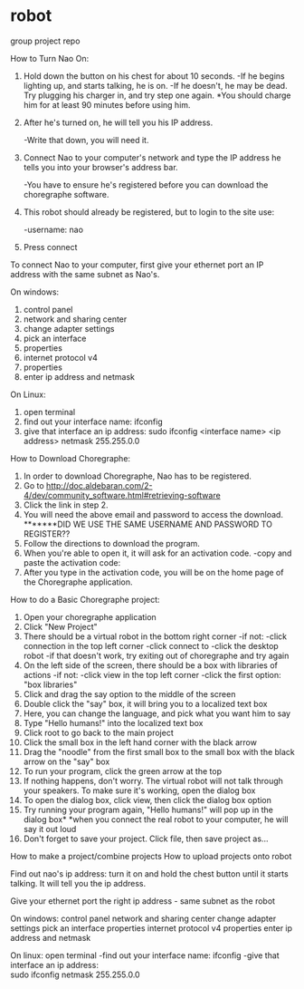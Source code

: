 # robot
group project repo

How to Turn Nao On:
1. Hold down the button on his chest for about 10 seconds.
    -If he begins lighting up, and starts talking, he is on.
    -If he doesn't, he may be dead. Try plugging his charger in, and try step one again.
        *You should charge him for at least 90 minutes before using him. 
2. After he's turned on, he will tell you his IP address.

    -Write that down, you will need it.
3. Connect Nao to your computer's network and type the IP address he tells you into your browser's address bar.

    -You have to ensure he's registered before you can download the choregraphe software.
4. This robot should already be registered, but to login to the site use:

    -username: nao
5. Press connect
    
To connect Nao to your computer, first give your ethernet port an IP address with the same subnet as Nao's.

On windows:

1. control panel
2. network and sharing center
3. change adapter settings
4. pick an interface
5. properties
6. internet protocol v4
7. properties
8. enter ip address and netmask

On Linux:
1. open terminal
2. find out your interface name:
    ifconfig
3. give that interface an ip address:
    sudo ifconfig \<interface name\> \<ip address\> netmask 255.255.0.0

How to Download Choregraphe:
1. In order to download Choregraphe, Nao has to be registered.
2. Go to http://doc.aldebaran.com/2-4/dev/community_software.html#retrieving-software
3. Click the link in step 2.
4. You will need the above email and password to access the download. *******DID WE USE THE SAME USERNAME AND PASSWORD TO REGISTER??
5. Follow the directions to download the program.
6. When you're able to open it, it will ask for an activation code.
    -copy and paste the activation code:
7. After you type in the activation code, you will be on the home page of the Choregraphe application. 

How to do a Basic Choregraphe project:
1. Open your choregraphe application
2. Click "New Project"
3. There should be a virtual robot in the bottom right corner
    -if not:
        -click connection in the top left corner
        -click connect to
        -click the desktop robot
        -if that doesn't work, try exiting out of choregraphe and try again
4. On the left side of the screen, there should be a box with libraries of actions
    -if not:
        -click view in the top left corner
        -click the first option: "box libraries"
5. Click and drag the say option to the middle of the screen
6. Double click the "say" box, it will bring you to a localized text box
7. Here, you can change the language, and pick what you want him to say
8. Type "Hello humans!" into the localized text box
9. Click root to go back to the main project
10. Click the small box in the left hand corner with the black arrow
11. Drag the "noodle" from the first small box to the small box with the black arrow on the "say" box
12. To run your program, click the green arrow at the top
13. If nothing happens, don't worry. The virtual robot will not talk through your speakers. To make sure it's working, open the dialog box
14. To open the dialog box, click view, then click the dialog box option
15. Try running your program again, "Hello humans!" will pop up in the dialog box*
    *when you connect the real robot to your computer, he will say it out loud
16. Don't forget to save your project. Click file, then save project as...




How to make a project/combine projects
How to upload projects onto robot



Find out nao's ip address:
    turn it on and hold the chest button until it starts talking. It will tell you the ip address.

Give your ethernet port the right ip address - same subnet as the robot

On windows:
control panel
    network and sharing center
        change adapter settings
            pick an interface
                properties
                    internet protocol v4
                        properties
                            enter ip address and netmask

On linux:
open terminal
    -find out your interface name:
    ifconfig
        -give that interface an ip address:    
        sudo ifconfig <interface name> <ip address> netmask 255.255.0.0
